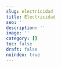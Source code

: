```yaml
---
slug: electricidad
title: Electricidad
seo: ''
description: ''
image: ''
category: []
toc: false
draft: false
noindex: true
---
```

